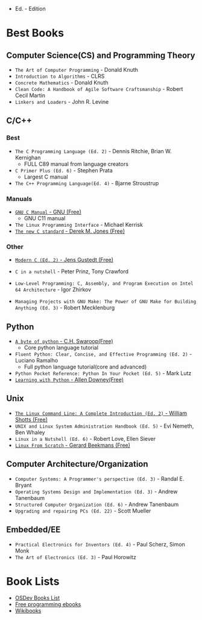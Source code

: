 * Ed. - Edition
# Best Books
## Computer Science(CS) and Programming Theory
* `The Art of Computer Programming` - Donald Knuth
* `Introduction to Algorithms` - CLRS
* `Concrete Mathematics` - Donald Knuth
* `Clean Code: A Handbook of Agile Software Craftsmanship` - Robert Cecil Martin
* `Linkers and Loaders` - John R. Levine


## C/C++
### Best
* `The C Programming Language (Ed. 2)` - Dennis Ritchie, Brian W. Kernighan
	* FULL C89 manual from language creators
* `C Primer Plus (Ed. 6)` - Stephen Prata
	* Largest C manual
* `The C++ Programming Language(Ed. 4)` - Bjarne Stroustrup

### Manuals
* [`GNU C Manual` - GNU (Free)](https://www.gnu.org/software/gnu-c-manual/)
	* GNU C11 manual
* `The Linux Programming Interface` - Michael Kerrisk
* [`The new C standard` - Derek M. Jones (Free)](http://www.knosof.co.uk/cbook/cbook.html)

### Other
* [`Modern C (Ed. 2)` - Jens Gustedt (Free)](https://modernc.gforge.inria.fr/)

* `C in a nutshell` - Peter Prinz, Tony Crawford
* `Low-Level Programming: C, Assembly, and Program Execution on Intel 64 Architecture` - Igor Zhirkov
* `Managing Projects with GNU Make: The Power of GNU Make for Building Anything (Ed. 3)` - Robert Mecklenburg


## Python
* [`A byte of python` - C.H. Swaroop(Free)](https://python.swaroopch.com/)
	* Core python language tutorial
* `Fluent Python: Clear, Concise, and Effective Programming (Ed. 2)` - Luciano Ramalho
	* Full python language tutorial(core and advanced)
* `Python Pocket Reference: Python In Your Pocket (Ed. 5)` - Mark Lutz
* [`Learning with Python` - Allen Downey(Free)](https://greenteapress.com/wp/learning-with-python/)


## Unix
* [`The Linux Command Line: A Complete Introduction (Ed. 2)` - William Shotts (Free)](https://linuxcommand.org/tlcl.php)
* `UNIX and Linux System Administration Handbook (Ed. 5)` - Evi Nemeth, Ben Whaley
* `Linux in a Nutshell (Ed. 6)` - Robert Love, Ellen Siever
* [`Linux From Scratch` - Gerard Beekmans (Free)](https://www.linuxfromscratch.org/)


## Computer Architecture/Organization
* `Computer Systems: A Programmer's perspective (Ed. 3)` - Randal E. Bryant
* `Operating Systems Design and Implementation (Ed. 3)` - Andrew Tanenbaum
* `Structured Computer Organization (Ed. 6)` - Andrew Tanenbaum
* `Upgrading and repairing PCs (Ed. 22)` - Scott Mueller


## Embedded/EE
* `Practical Electronics for Inventors (Ed. 4)` - Paul Scherz, Simon Monk
* `The Art of Electronics (Ed. 3)` - Paul Horowitz



# Book Lists
* [OSDev Books List](https://wiki.osdev.org/Books)
* [Free programming ebooks](https://github.com/EbookFoundation/free-programming-books)
* [Wikibooks](https://www.wikibooks.org/)
